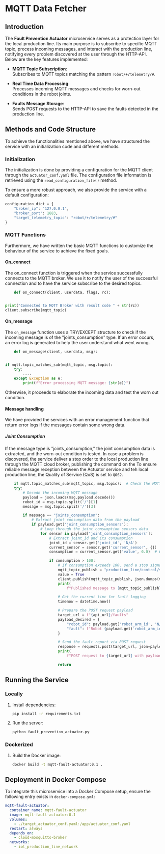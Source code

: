 # MQTT Data Fetcher

## Introduction

The **Fault Prevention Actuator** microservice serves as a protection layer for the local production line. Its main
purpose is to subscribe to specific MQTT topic, process incoming messages, and interact with the production line,
notifying every problem discovered at the user through the HTTP-API. Below are the key features implemented:

- **MQTT Topic Subscription**:  
  Subscribes to MQTT topics matching the pattern `robot/+/telemetry/#`.

- **Real Time Data Processing**:  
  Processes incoming MQTT messages and checks for worn-out conditions in the robot joints.

- **Faults Message Storage**:  
  Sends POST requests to the HTTP-API to save the faults detected in the production line.

## Methods and Code Structure

To achieve the functionalities mentioned above, we have structured the service with an initialization code and different
methods.

### Initialization

The initialization is done by providing a configuration for the MQTT client through the `actuator_conf.yaml` file.
The configuration file information is retrieved using the `read_configuration_file()` method.

To ensure a more robust approach, we also provide the service with a default configuration:

```python
configuration_dict = {
    "broker_ip": "127.0.0.1",
    "broker_port": 1883,
    "target_telemetry_topic": "robot/+/telemetry/#"
}
```

### MQTT Functions

Furthermore, we have written the basic MQTT functions to customize the behaviour of the service to achieve the fixed
goals.

#### On_connect

The on_connect function is triggered when the service successfully connects to the MQTT broker.
We use it to notify the user of the successful connection and to have the service subscribe to the desired topics.

```python
    def on_connect(client, userdata, flags, rc):


print("Connected to MQTT Broker with result code " + str(rc))
client.subscribe(mqtt_topic)

```

#### On_message

The `on_message` function uses a TRY/EXCEPT structure to check if the incoming message is of the "joints_consumption"
type. If an error occurs, an error log is generated to help the user understand what went wrong.

```python
    def on_message(client, userdata, msg):


if mqtt.topic_matches_sub(mqtt_topic, msg.topic):
    try:
        ....
    except Exception as e:
        print(f"Error processing MQTT message: {str(e)}")
```

Otherwise, it proceeds to elaborate the incoming data and test the worn out condition.

#### Message handling

We have provided the services with an error management function that return error logs if the messages contain some
wrong data.

##### Joint Consumption

If the message type is "joints_consumption," the joint consumption data is extracted, and the worn-out condition is
tested.
In case a problem is discovered, the service deliver a stop order to the local production line through the MQTT cloud
broker, publishing the command on the
To ensure reliable message reception between the Actuator service and teh local production line, the Quality of
Service (QoS) is set to `QOS2`.

```python
    if mqtt.topic_matches_sub(mqtt_topic, msg.topic):  # Check the MQTT topic
    try:
        # Decode the incoming MQTT message
        payload = json.loads(msg.payload.decode())
        robot_id = msg.topic.split('/')[1]
        message = msg.topic.split('/')[3]

        if message == "joints_consumption":
            # Extract joint consumption data from the payload
            if payload.get('joint_consumption_sensors'):
                # Loop through the joint consumption sensors data
                for sensor in payload['joint_consumption_sensors']:
                    # Extract joint_id and its consumption
                    joint_id = sensor.get('joint_id', 'N/A')
                    current_sensor = sensor.get('current_sensor', {})
                    consumption = current_sensor.get('value', 0.0)  # Get the current consumption value

                    if consumption > 100:
                        # If consumption exceeds 100, send a stop signal to the production line
                        mqtt_topic_publish = "production_line/control/stop"
                        value = True
                        client.publish(mqtt_topic_publish, json.dumps(value), qos=2)
                        print(
                            f"Published message to {mqtt_topic_publish} with payload {value} because {joint_id} consumed {consumption} A")

                        # Get the current time for fault logging
                        timenow = datetime.now()

                        # Prepare the POST request payload
                        target_url = f"{api_url}/faults"
                        payload_desired = {
                            "robot_id": payload.get('robot_arm_id', 'N/A'),
                            "fault": f"Robot {payload.get('robot_arm_id', 'N/A')} - Joint {joint_id} consumed {consumption} A at {timenow}"
                        }

                        # Send the fault report via POST request
                        response = requests.post(target_url, json=payload_desired)
                        print(
                            f"POST request to {target_url} with payload {payload_desired} returned {response.status_code}")

                        return
```

## Running the Service

### Locally

1. Install dependencies:
   ```bash
   pip install -r requirements.txt
   ```
2. Run the server:
   ```bash
   python fault_prevention_actuator.py
   ```

### Dockerized

1. Build the Docker image:
   ```bash
   docker build -t mqtt-fault-actuator:0.1 .
   ```

## Deployment in Docker Compose

To integrate this microservice into a Docker Compose setup, ensure the following entry exists in `docker-compose.yml`:

```yaml
mqtt-fault-actuator:
  container_name: mqtt-fault-actuator
  image: mqtt-fault-actuator:0.1
  volumes:
    - ./target_actuator_conf.yaml:/app/actuator_conf.yaml
  restart: always
  depends_on:
    - cloud-mosquitto-broker
  networks:
    - iot_production_line_network
```
